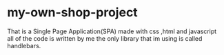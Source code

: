 # my-own-shop-project
That is a Single Page Application(SPA) made with css ,html and javascript
all of the code is written by me the only library that im using is called handlebars.

